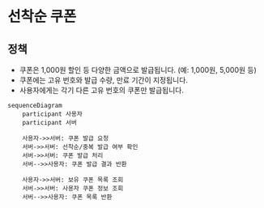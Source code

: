 # 선착순 쿠폰
## 정책
- 쿠폰은 1,000원 할인 등 다양한 금액으로 발급됩니다. (예: 1,000원, 5,000원 등)
- 쿠폰에는 고유 번호와 발급 수량, 만료 기간이 지정됩니다.
- 사용자에게는 각기 다른 고유 번호의 쿠폰만 발급됩니다.

```mermaid
sequenceDiagram
    participant 사용자
    participant 서버

    사용자->>서버: 쿠폰 발급 요청
    서버->>서버: 선착순/중복 발급 여부 확인
    서버->>서버: 쿠폰 발급 처리
    서버-->>사용자: 쿠폰 발급 결과 반환

    사용자->>서버: 보유 쿠폰 목록 조회
    서버->>서버: 사용자 쿠폰 정보 조회
    서버-->>사용자: 쿠폰 목록 반환
```